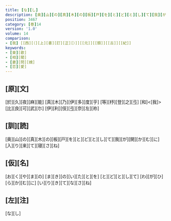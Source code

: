 ```yaml
---
title: [な][し]
description: [奥][山][の][真][木][の][板][戸][を][と][ど][と][し][て][我][が][開][か][む][に][入][り][来][て][寝][さ][ね]
position: 3467
category: [巻]14
version: '1.0'
volume: 14
comparison:
- [我] [[西][（][上][書][訂][正][）]][[元]][[類]][[古]][[紀]]
keywords:
- [東][歌]
- [相][聞]
- [妻][問][媿]
- [恋][愛]
---
```


## [原][文]

[於][久][夜][麻][能] [真][木][乃][伊][多][度][乎] [等][杼][登][之][弖] [和]<[我]>[比][良][可][武][尓] [伊][利][伎][弖][奈][左][祢]

## [訓][読]

[奥][山][の][真][木][の][板][戸][を][と][ど][と][し][て][我][が][開][か][む][に][入][り][来][て][寝][さ][ね]

## [仮][名]

[お][く][や][ま][の] [ま][き][の][い][た][と][を] [と][ど][と][し][て] [わ][が][ひ][ら][か][む][に] [い][り][き][て][な][さ][ね]

## [左][注]

[な][し]
